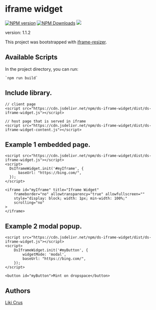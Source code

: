 # iframe widget

[![NPM version](https://badge.fury.io/js/ds-iframe-widget.svg)](http://badge.fury.io/js/iframe-resizer)
[![NPM Downloads](https://img.shields.io/npm/dm/ds-iframe-widget.svg)](https://npm-stat.com/charts.html?package=ds-iframe-widget&from=2022-03-25)
[![](https://data.jsdelivr.com/v1/package/npm/ds-iframe-widget/badge?style=rounded)](https://www.jsdelivr.com/package/npm/ds-iframe-widget)

version: 1.1.2

This project was bootstrapped with [iframe-resizer](https://github.com/davidjbradshaw/iframe-resizer).

## Available Scripts

In the project directory, you can run:

    `npm run build`

## Include library.
    
    // client page
    <script src="https://cdn.jsdelivr.net/npm/ds-iframe-widget/dist/ds-iframe-widget.js"></script>

    // host page that is served in iframe
    <script src="https://cdn.jsdelivr.net/npm/ds-iframe-widget/dist/ds-iframe-widget-content.js"></script>
    

## Example 1 embedded page.
    
    <script src="https://cdn.jsdelivr.net/npm/ds-iframe-widget/dist/ds-iframe-widget.js"></script>
    <script>
      DsIframeWidget.init('#myIframe', {
          baseUrl: "https://bing.com/",      
      });
    </script>

    <iframe id="myIframe" title="Iframe Widget"
        frameborder="no" allowtransparency="true" allowfullscreen=""
        style="display: block; width: 1px; min-width: 100%;"
        scrolling="no"
    >
    </iframe>

## Example 2 modal popup.
    
    <script src="https://cdn.jsdelivr.net/npm/ds-iframe-widget/dist/ds-iframe-widget.js"></script>
    <script>
        DsIframeWidget.init('#myButton', {
            widgetMode: 'modal', 
            baseUrl: "https://bing.com/",
        });
    </script>        
    
    <button id="myButton">Mint on dropspace</button>

## Authors
[Liki Crus](https://github.com/swdreams)

